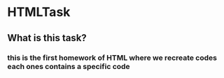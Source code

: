 # HTMLTask

## What is this task? 

### this is the first homework of HTML where we recreate codes each ones contains a specific code 